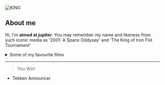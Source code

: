 <picture>
 <source media="(prefers-color-scheme: dark)" srcset="https://www.fightersgeneration.com/news2025/char2/king-tekken1-select.gif">
 <source media="(prefers-color-scheme: light)" srcset="https://www.fightersgeneration.com/nf7/char/king-tekken2-punch.gif">
 <img alt="KING" src="https://www.fightersgeneration.com/news2025/char2/king-tekken1-select.gif">
</picture>

## About me
Hi, I'm **aimed at jupiter**. 
You may remember my name and likeness from such iconic media as '2001: A Space Oddysey' and 'The King of Iron Fist Tournament'


<details>
<summary>Some of my favourite films</summary>
  
| Rank | Films            |
|-----:|------------------|
|     1| Blade Runner     |
|     2| Perfect Blue     |
|     3| Fallen Angels    |
|     4| La Haine         |
|     5| La Pointe Courte |
  
  More the first that came to mind rather than proper ranking
</details>

---
> You Win!
- Tekken Announcer
